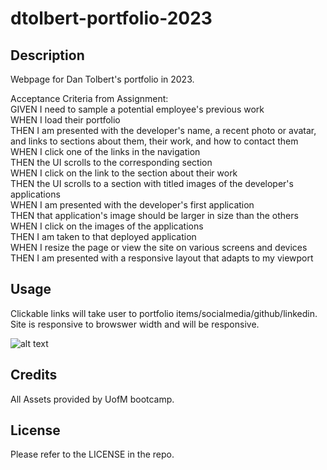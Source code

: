 # dtolbert-portfolio-2023


## Description

Webpage for Dan Tolbert's portfolio in 2023.


Acceptance Criteria from Assignment:  
GIVEN I need to sample a potential employee's previous work  
WHEN I load their portfolio  
THEN I am presented with the developer's name, a recent photo or avatar, and links to sections about them, their work, and how to contact them  
WHEN I click one of the links in the navigation  
THEN the UI scrolls to the corresponding section  
WHEN I click on the link to the section about their work  
THEN the UI scrolls to a section with titled images of the developer's applications  
WHEN I am presented with the developer's first application  
THEN that application's image should be larger in size than the others  
WHEN I click on the images of the applications  
THEN I am taken to that deployed application  
WHEN I resize the page or view the site on various screens and devices  
THEN I am presented with a responsive layout that adapts to my viewport  


## Usage

Clickable links will take user to portfolio items/socialmedia/github/linkedin.
Site is responsive to browswer width and will be responsive.

![alt text](assets/images/screenshot.png)



## Credits

All Assets provided by UofM bootcamp.

## License

Please refer to the LICENSE in the repo.